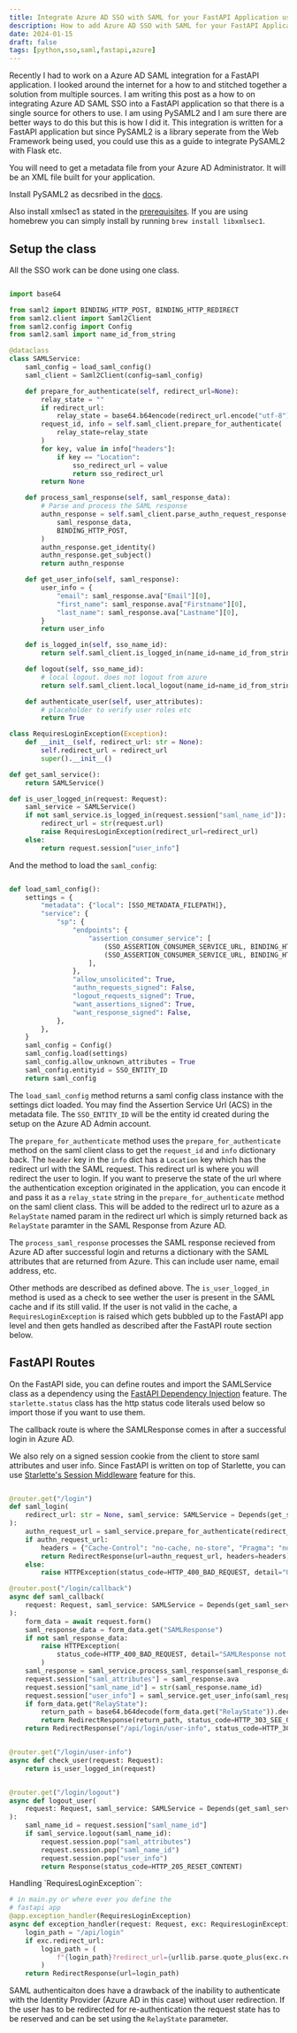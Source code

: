 ```yaml
---
title: Integrate Azure AD SSO with SAML for your FastAPI Application using PySAML2
description: How to add Azure AD SSO with SAML for your FastAPI Application
date: 2024-01-15
draft: false
tags: [python,sso,saml,fastapi,azure]
---
```


Recently I had to work on a Azure AD SAML integration for a FastAPI application.
I looked around the internet for a how to and stitched together a solution from
multiple sources. I am writing this post as a how to on integrating Azure AD SAML
SSO into a FastAPI application so that there is a single source for others to use.
I am using PySAML2 and I am sure there are better ways to do this but this is how
I did it. This integration is written for a FastAPI application but since PySAML2 is
a library seperate from the Web Framework being used, you could use this as a guide
to integrate PySAML2 with Flask etc.

You will need to get a metadata file from your Azure AD Administrator.
It will be an XML file built for your application.

Install PySAML2 as decsribed in the [docs](https://pysaml2.readthedocs.io/en/latest/).

Also install xmlsec1 as stated in the [prerequisites](https://pysaml2.readthedocs.io/en/latest/install.html#prerequisites).
If you are using homebrew you can simply install by running `brew install libxmlsec1`.

## Setup the class

All the SSO work can be done using one class.

```python

import base64

from saml2 import BINDING_HTTP_POST, BINDING_HTTP_REDIRECT
from saml2.client import Saml2Client
from saml2.config import Config
from saml2.saml import name_id_from_string

@dataclass
class SAMLService:
    saml_config = load_saml_config()
    saml_client = Saml2Client(config=saml_config)

    def prepare_for_authenticate(self, redirect_url=None):
        relay_state = ""
        if redirect_url:
            relay_state = base64.b64encode(redirect_url.encode("utf-8"))
        request_id, info = self.saml_client.prepare_for_authenticate(
            relay_state=relay_state
        )
        for key, value in info["headers"]:
            if key == "Location":
                sso_redirect_url = value
                return sso_redirect_url
        return None

    def process_saml_response(self, saml_response_data):
        # Parse and process the SAML response
        authn_response = self.saml_client.parse_authn_request_response(
            saml_response_data,
            BINDING_HTTP_POST,
        )
        authn_response.get_identity()
        authn_response.get_subject()
        return authn_response

    def get_user_info(self, saml_response):
        user_info = {
            "email": saml_response.ava["Email"][0],
            "first_name": saml_response.ava["Firstname"][0],
            "last_name": saml_response.ava["Lastname"][0],
        }
        return user_info

    def is_logged_in(self, sso_name_id):
        return self.saml_client.is_logged_in(name_id=name_id_from_string(sso_name_id))

    def logout(self, sso_name_id):
        # local logout. does not logout from azure
        return self.saml_client.local_logout(name_id=name_id_from_string(sso_name_id))

    def authenticate_user(self, user_attributes):
        # placeholder to verify user roles etc
        return True

class RequiresLoginException(Exception):
    def __init__(self, redirect_url: str = None):
        self.redirect_url = redirect_url
        super().__init__()

def get_saml_service():
    return SAMLService()

def is_user_logged_in(request: Request):
    saml_service = SAMLService()
    if not saml_service.is_logged_in(request.session["saml_name_id"]):
        redirect_url = str(request.url)
        raise RequiresLoginException(redirect_url=redirect_url)
    else:
        return request.session["user_info"]
```

And the method to load the `saml_config`:

```python

def load_saml_config():
    settings = {
        "metadata": {"local": [SSO_METADATA_FILEPATH]},
        "service": {
            "sp": {
                "endpoints": {
                    "assertion_consumer_service": [
                        (SSO_ASSERTION_CONSUMER_SERVICE_URL, BINDING_HTTP_REDIRECT),
                        (SSO_ASSERTION_CONSUMER_SERVICE_URL, BINDING_HTTP_POST),
                    ],
                },
                "allow_unsolicited": True,
                "authn_requests_signed": False,
                "logout_requests_signed": True,
                "want_assertions_signed": True,
                "want_response_signed": False,
            },
        },
    }
    saml_config = Config()
    saml_config.load(settings)
    saml_config.allow_unknown_attributes = True
    saml_config.entityid = SSO_ENTITY_ID
    return saml_config
```

The `load_saml_config` method returns a saml config class instance with the settings dict loaded.
You may find the Assertion Service Url (ACS) in the metadata file. The `SSO_ENTITY_ID` will be the
entity id created during the setup on the Azure AD Admin account.

The `prepare_for_authenticate` method uses the `prepare_for_authenticate` method on the saml client class
to get the `request_id` and `info` dictionary back. The `header` key in the `info` dict has a `Location` key
which has the redirect url with the SAML request. This redirect url is where you will redirect the user to login.
If you want to preserve the state of the url where the authentication exception originated in the application,
you can encode it and pass it as a `relay_state` string in the `prepare_for_authenticate` method on the saml
client class. This will be added to the redirect url to azure as a `RelayState` named param in the redirect url
which is simply returned back as `RelayState` paramter in the SAML Response from Azure AD.

The `process_saml_response` processes the SAML response recieved from Azure AD after successful login
and returns a dictionary with the SAML attributes that are returned from Azure. This can include user name,
email address, etc.

Other methods are described as defined above. The `is_user_logged_in` method is used as a check to see
wether the user is present in the SAML cache and if its still valid. If the user is not valid in the cache,
a `RequiresLoginException` is raised which gets bubbled up to the FastAPI app level and then gets handled
as described after the FastAPI route section below.

## FastAPI Routes

On the FastAPI side, you can define routes and import the SAMLService class as a dependency using the
[FastAPI Dependency Injection](https://fastapi.tiangolo.com/tutorial/dependencies/) feature. The `starlette.status`
class has the http status code literals used below so import those if you want to use them.

The callback route is where the SAMLResponse comes in after a successful login in Azure AD.

We also rely on a signed session cookie from the client to store saml attributes and user info.
Since FastAPI is written on top of Starlette, you can use
[Starlette's Session Middleware](https://www.starlette.io/middleware/#sessionmiddleware)
feature for this.

```python

@router.get("/login")
def saml_login(
    redirect_url: str = None, saml_service: SAMLService = Depends(get_saml_service)
):
    authn_request_url = saml_service.prepare_for_authenticate(redirect_url=redirect_url)
    if authn_request_url:
        headers = {"Cache-Control": "no-cache, no-store", "Pragma": "no-cache"}
        return RedirectResponse(url=authn_request_url, headers=headers)
    else:
        raise HTTPException(status_code=HTTP_400_BAD_REQUEST, detail="Unable to login")

@router.post("/login/callback")
async def saml_callback(
    request: Request, saml_service: SAMLService = Depends(get_saml_service)
):
    form_data = await request.form()
    saml_response_data = form_data.get("SAMLResponse")
    if not saml_response_data:
        raise HTTPException(
            status_code=HTTP_400_BAD_REQUEST, detail="SAMLResponse not found"
        )
    saml_response = saml_service.process_saml_response(saml_response_data)
    request.session["saml_attributes"] = saml_response.ava
    request.session["saml_name_id"] = str(saml_response.name_id)
    request.session["user_info"] = saml_service.get_user_info(saml_response)
    if form_data.get("RelayState"):
        return_path = base64.b64decode(form_data.get("RelayState")).decode("utf-8")
        return RedirectResponse(return_path, status_code=HTTP_303_SEE_OTHER)
    return RedirectResponse("/api/login/user-info", status_code=HTTP_303_SEE_OTHER)


@router.get("/login/user-info")
async def check_user(request: Request):
    return is_user_logged_in(request)


@router.get("/login/logout")
async def logout_user(
    request: Request, saml_service: SAMLService = Depends(get_saml_service)
):
    saml_name_id = request.session["saml_name_id"]
    if saml_service.logout(saml_name_id):
        request.session.pop("saml_attributes")
        request.session.pop("saml_name_id")
        request.session.pop("user_info")
        return Response(status_code=HTTP_205_RESET_CONTENT)
```

Handling `RequiresLoginException``:

```python
# in main.py or where ever you define the
# fastapi app
@app.exception_handler(RequiresLoginException)
async def exception_handler(request: Request, exc: RequiresLoginException) -> Response:
    login_path = "/api/login"
    if exc.redirect_url:
        login_path = (
            f"{login_path}?redirect_url={urllib.parse.quote_plus(exc.redirect_url)}"
        )
    return RedirectResponse(url=login_path)
```

SAML authenticaiton does have a drawback of the inability to authenticate with the Identity Provider
(Azure AD in this case) without user redirection. If the user has to be redirected for re-authentication
the request state has to be reserved and can be set using the `RelayState` parameter.
